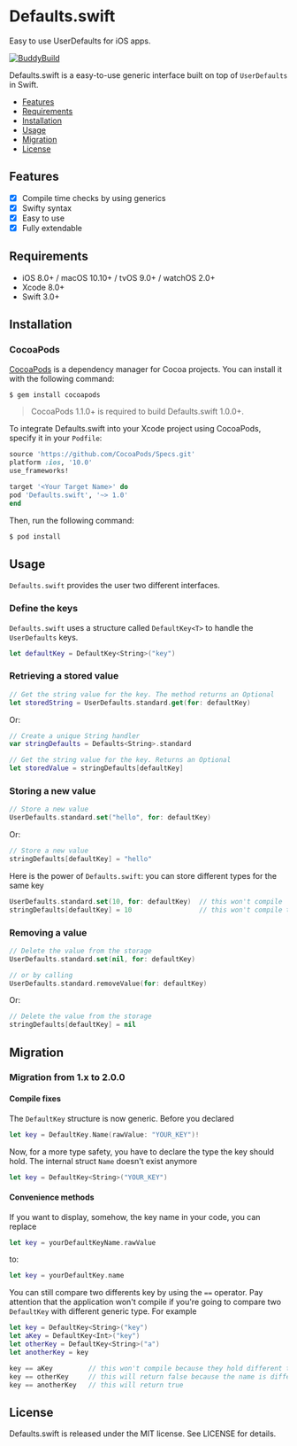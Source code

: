 # Defaults.swift
Easy to use UserDefaults for iOS apps.

[![BuddyBuild](https://dashboard.buddybuild.com/api/statusImage?appID=5805ce90187d20010067a129&branch=master&build=latest)](https://dashboard.buddybuild.com/apps/5805ce90187d20010067a129/build/latest)

Defaults.swift is a easy-to-use generic interface built on top of `UserDefaults` in Swift.

- [Features](#features)
- [Requirements](#requirements)
- [Installation](#installation)
- [Usage](#usage)
- [Migration](#migration)
- [License](#license)

## Features

- [x] Compile time checks by using generics
- [x] Swifty syntax
- [x] Easy to use
- [x] Fully extendable

## Requirements

- iOS 8.0+ / macOS 10.10+ / tvOS 9.0+ / watchOS 2.0+
- Xcode 8.0+
- Swift 3.0+

## Installation

### CocoaPods

[CocoaPods](http://cocoapods.org) is a dependency manager for Cocoa projects. You can install it with the following command:

```bash
$ gem install cocoapods
```

> CocoaPods 1.1.0+ is required to build Defaults.swift 1.0.0+.

To integrate Defaults.swift into your Xcode project using CocoaPods, specify it in your `Podfile`:

```ruby
source 'https://github.com/CocoaPods/Specs.git'
platform :ios, '10.0'
use_frameworks!

target '<Your Target Name>' do
pod 'Defaults.swift', '~> 1.0'
end
```

Then, run the following command:

```bash
$ pod install
```

## Usage

`Defaults.swift` provides the user two different interfaces.

### Define the keys

`Defaults.swift` uses a structure called `DefaultKey<T>` to handle the `UserDefaults` keys.

```swift
let defaultKey = DefaultKey<String>("key")
```

### Retrieving a stored value

```swift
// Get the string value for the key. The method returns an Optional
let storedString = UserDefaults.standard.get(for: defaultKey)
```

Or:
```swift
// Create a unique String handler
var stringDefaults = Defaults<String>.standard

// Get the string value for the key. Returns an Optional
let storedValue = stringDefaults[defaultKey]
```

### Storing a new value

```swift
// Store a new value
UserDefaults.standard.set("hello", for: defaultKey)
```

Or:
```swift
// Store a new value
stringDefaults[defaultKey] = "hello"
```

Here is the power of `Defaults.swift`: you can store different types for the same key
```swift
UserDefaults.standard.set(10, for: defaultKey)  // this won't compile
stringDefaults[defaultKey] = 10                 // this won't compile too
```

### Removing a value

```swift
// Delete the value from the storage
UserDefaults.standard.set(nil, for: defaultKey)

// or by calling
UserDefaults.standard.removeValue(for: defaultKey)
```

Or:
```swift
// Delete the value from the storage
stringDefaults[defaultKey] = nil
```

## Migration

### Migration from 1.x to 2.0.0

#### Compile fixes
The `DefaultKey` structure is now generic. Before you declared

```swift
let key = DefaultKey.Name(rawValue: "YOUR_KEY")!
```

Now, for a more type safety, you have to declare the type the key should hold.
The internal struct `Name` doesn't exist anymore
```swift
let key = DefaultKey<String>("YOUR_KEY")
```

#### Convenience methods
If you want to display, somehow, the key name in your code, you can replace

```swift
let key = yourDefaultKeyName.rawValue
```

to:
```swift
let key = yourDefaultKey.name
```

You can still compare two differents key by using the `==` operator.
Pay attention that the application won't compile if you're going to compare two
`DefaultKey` with different generic type. For example

```swift
let key = DefaultKey<String>("key")
let aKey = DefaultKey<Int>("key")
let otherKey = DefaultKey<String>("a")
let anotherKey = key

key == aKey         // this won't compile because they hold different types
key == otherKey     // this will return false because the name is different
key == anotherKey   // this will return true
```

## License

Defaults.swift is released under the MIT license. See LICENSE for details.
